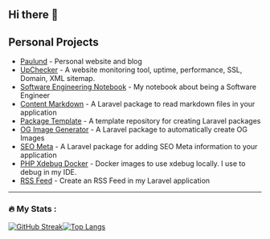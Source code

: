 ## Hi there 👋

## Personal Projects

- [Paulund](https://paulund.co.uk) - Personal website and blog
- [UpChecker](https://upchecker.app) - A website monitoring tool, uptime, performance, SSL, Domain, XML sitemap.
- [Software Engineering Notebook](https://github.com/paulund/software-engineer-notebook) - My notebook about being a Software Engineer
- [Content Markdown](https://github.com/paulund/content-markdown) - A Laravel package to read markdown files in your application
- [Package Template](https://github.com/paulund/package-template) - A template repository for creating Laravel packages
- [OG Image Generator](https://github.com/paulund/og-image-generator) - A Laravel package to automatically create OG Images
- [SEO Meta](https://github.com/paulund/seo-meta) - A Laravel package for adding SEO Meta information to your application
- [PHP Xdebug Docker](https://github.com/paulund/PHP-Xdebug) - Docker images to use xdebug locally. I use to debug in my IDE.
- [RSS Feed](https://github.com/paulund/rss-feed) - Create an RSS Feed in my Laravel application

---

### :fire: My Stats :
[![GitHub Streak](https://github-readme-streak-stats.herokuapp.com?user=paulund&theme=dark)](https://git.io/streak-stats)[![Top Langs](https://github-readme-stats.vercel.app/api/top-langs/?username=paulund&layout=compact&theme=vision-friendly-dark)](https://github.com/anuraghazra/github-readme-stats)
